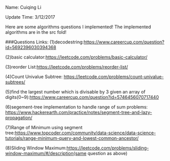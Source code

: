 Name: Cuiqing Li

Update Time: 3/12/2017

Here are some algorithms questions I implemented!
The implemented algorithms are in the src fold!

###Questions Links:
(1)decodestring:https://www.careercup.com/question?id=5692396030394368

(2)basic calculator:https://leetcode.com/problems/basic-calculator/

(3)reorder List:https://leetcode.com/problems/reorder-list/

(4)Count Univalue Subtree: https://leetcode.com/problems/count-univalue-subtrees/

(5)find the largest number which is divisable by 3 given an array of digits(0~9):https://www.careercup.com/question?id=5746456070717440

(6)segement-tree implementation to handle range of sum problems: https://www.hackerearth.com/practice/notes/segment-tree-and-lazy-propagation/

(7)Range of Minimum using segment tree:https://www.topcoder.com/community/data-science/data-science-tutorials/range-minimum-query-and-lowest-common-ancestor/

(8)Sliding Window Maximum:https://leetcode.com/problems/sliding-window-maximum/#/description(same question as above)

